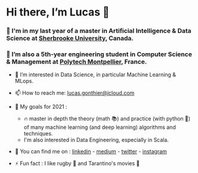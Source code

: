 # Hi there, I’m Lucas 👋 #
### 🌱 I'm in my last year of a master in Artificial Intelligence & Data Science at [Sherbrooke University](https://www.usherbrooke.ca), Canada.  ###
### 🌱 I’m also a 5th-year engineering student in Computer Science & Management at [Polytech Montpellier](https://www.polytech.umontpellier.fr/english/), France. ###

- 👀 I’m interested in Data Science, in particular Machine Learning & MLops.
- 📫 How to reach me: lucas.gonthier@icloud.com
- 🥅 My goals for 2021 :  
  - :fire: master in depth the theory (math :books:) and practice (with python :snake:) of many machine learning (and deep learning) algorithms and techniques.
  - I'm also interested in Data Engineering, especially in Scala.

         

- :metal: You can find me on : [linkedin](https://www.linkedin.com/in/lucas-gonthier-101/) - [medium](https://medium.com/@lucas.gonthier) - [twitter](https://twitter.com/GonthierLucas4) - [instagram](https://www.instagram.com/lucas.gonthierr/)
- ⚡ Fun fact : I like rugby :rugby_football: and Tarantino's movies :cinema:

<!---
lugonthier/lugonthier is a ✨ special ✨ repository because its `README.md` (this file) appears on your GitHub profile.
You can click the Preview link to take a look at your changes.
--->
